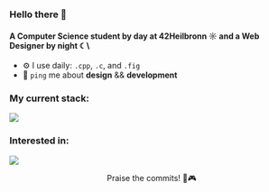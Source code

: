### Hello there 👋

#### A Computer Science student by day at 42Heilbronn ☼ and a Web Designer by night ☾\

- ⚙️ I use daily: `.cpp`,  `.c`, and `.fig` 
- 💬 `ping` me about **design** && **development**


### My current stack:
<p align="left">
  <a href="https://skillicons.dev">
    <img src="https://skillicons.dev/icons?i=c,cpp,git,docker,react,javascript,vscode,figma" />
  </a>
</p>

### Interested in:
<p align="left">
  <a href="https://skillicons.dev">
    <img src="https://skillicons.dev/icons?i=typescript,angular,electron,cs" />
  </a>
</p>

<p align="center">
  Praise the commits! 🖤🎮
</p>
